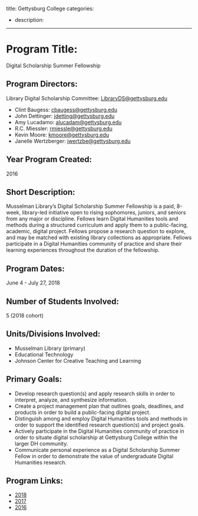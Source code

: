 title: Gettysburg College
categories:
  - description:
---
# Program Title:

Digital Scholarship Summer Fellowship

## Program Directors:

Library Digital Scholarship Committee: <LibraryDS@gettysburg.edu>

- Clint Baugess: <cbaugess@gettysburg.edu>
- John Dettinger: <jdetting@gettysburg.edu>
- Amy Lucadamo: <alucadam@gettysburg.edu>
- R.C. Miessler: <rmiessle@gettysburg.edu>
- Kevin Moore: <kmoore@gettysburg.edu>
- Janelle Wertzberger: <jwertzbe@gettysburg.edu>

## Year Program Created:

2016

## Short Description:

Musselman Library’s Digital Scholarship Summer Fellowship is a paid, 8-week, library-led initiative open to rising sophomores, juniors, and seniors from any major or discipline. Fellows learn Digital Humanities tools and methods during a structured curriculum and apply them to a public-facing, academic, digital project. Fellows propose a research question to explore, and may be matched with existing library collections as appropriate. Fellows participate in a Digital Humanities community of practice and share their learning experiences throughout  the duration of the fellowship. 

## Program Dates:

June 4 - July 27, 2018

## Number of Students Involved:

5 (2018 cohort)

## Units/Divisions Involved:

- Musselman Library (primary)
- Educational Technology
- Johnson Center for Creative Teaching and Learning

## Primary Goals:

- Develop research question(s) and apply research skills in order to interpret, analyze, and synthesize information. 
- Create a project management plan that outlines goals, deadlines, and products in order to build a public-facing digital project.
- Distinguish among and employ Digital Humanities tools and methods in order to support the identified research question(s) and project goals.
- Actively participate in the Digital Humanities community of practice in order to situate digital scholarship at Gettysburg College within the larger DH community.
- Communicate personal experience as a Digital Scholarship Summer Fellow in order to demonstrate the value of undergraduate Digital Humanities research.

## Program Links:

- [2018](https://dssf.musselmanlibrary.org/2018/)
- [2017](https://dssf.musselmanlibrary.org/2017/)
- [2016](https://dssf.musselmanlibrary.org/2016/)
